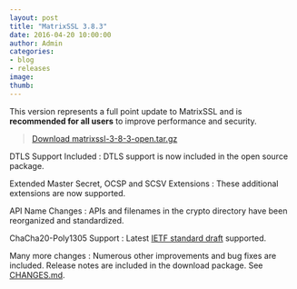 ```yaml
---
layout: post
title: "MatrixSSL 3.8.3"
date: 2016-04-20 10:00:00
author: Admin
categories:
- blog
- releases
image:
thumb:
---
```

This version represents a full point update to MatrixSSL and is **recommended for all users** to improve performance and security.

> <i class="fa fa-download"></i> [Download matrixssl-3-8-3-open.tar.gz](https://github.com/matrixssl/matrixssl/archive/3-8-3-open.tar.gz)

DTLS Support Included
: DTLS support is now included in the open source package.

Extended Master Secret, OCSP and SCSV Extensions
: These additional extensions are now supported.

API Name Changes
: APIs and filenames in the crypto directory have been reorganized and standardized.

ChaCha20-Poly1305 Support
: Latest [IETF standard draft](https://tools.ietf.org/html/draft-ietf-tls-chacha20-poly1305-04) supported.

Many more changes
: Numerous other improvements and bug fixes are included. Release notes are included in the download package. See [CHANGES.md](https://github.com/matrixssl/matrixssl/blob/master/CHANGES.md).

